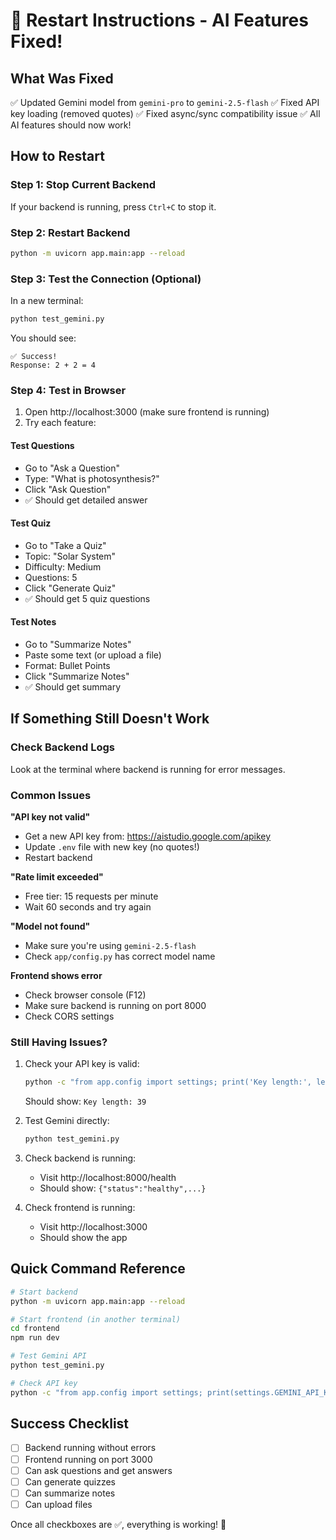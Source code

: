 # 🔄 Restart Instructions - AI Features Fixed!

## What Was Fixed

✅ Updated Gemini model from `gemini-pro` to `gemini-2.5-flash`
✅ Fixed API key loading (removed quotes)
✅ Fixed async/sync compatibility issue
✅ All AI features should now work!

## How to Restart

### Step 1: Stop Current Backend
If your backend is running, press `Ctrl+C` to stop it.

### Step 2: Restart Backend
```bash
python -m uvicorn app.main:app --reload
```

### Step 3: Test the Connection (Optional)
In a new terminal:
```bash
python test_gemini.py
```

You should see:
```
✅ Success!
Response: 2 + 2 = 4
```

### Step 4: Test in Browser
1. Open http://localhost:3000 (make sure frontend is running)
2. Try each feature:

#### Test Questions
- Go to "Ask a Question"
- Type: "What is photosynthesis?"
- Click "Ask Question"
- ✅ Should get detailed answer

#### Test Quiz
- Go to "Take a Quiz"
- Topic: "Solar System"
- Difficulty: Medium
- Questions: 5
- Click "Generate Quiz"
- ✅ Should get 5 quiz questions

#### Test Notes
- Go to "Summarize Notes"
- Paste some text (or upload a file)
- Format: Bullet Points
- Click "Summarize Notes"
- ✅ Should get summary

## If Something Still Doesn't Work

### Check Backend Logs
Look at the terminal where backend is running for error messages.

### Common Issues

**"API key not valid"**
- Get a new API key from: https://aistudio.google.com/apikey
- Update `.env` file with new key (no quotes!)
- Restart backend

**"Rate limit exceeded"**
- Free tier: 15 requests per minute
- Wait 60 seconds and try again

**"Model not found"**
- Make sure you're using `gemini-2.5-flash`
- Check `app/config.py` has correct model name

**Frontend shows error**
- Check browser console (F12)
- Make sure backend is running on port 8000
- Check CORS settings

### Still Having Issues?

1. Check your API key is valid:
   ```bash
   python -c "from app.config import settings; print('Key length:', len(settings.GEMINI_API_KEY))"
   ```
   Should show: `Key length: 39`

2. Test Gemini directly:
   ```bash
   python test_gemini.py
   ```

3. Check backend is running:
   - Visit http://localhost:8000/health
   - Should show: `{"status":"healthy",...}`

4. Check frontend is running:
   - Visit http://localhost:3000
   - Should show the app

## Quick Command Reference

```bash
# Start backend
python -m uvicorn app.main:app --reload

# Start frontend (in another terminal)
cd frontend
npm run dev

# Test Gemini API
python test_gemini.py

# Check API key
python -c "from app.config import settings; print(settings.GEMINI_API_KEY[:10])"
```

## Success Checklist

- [ ] Backend running without errors
- [ ] Frontend running on port 3000
- [ ] Can ask questions and get answers
- [ ] Can generate quizzes
- [ ] Can summarize notes
- [ ] Can upload files

Once all checkboxes are ✅, everything is working! 🎉

